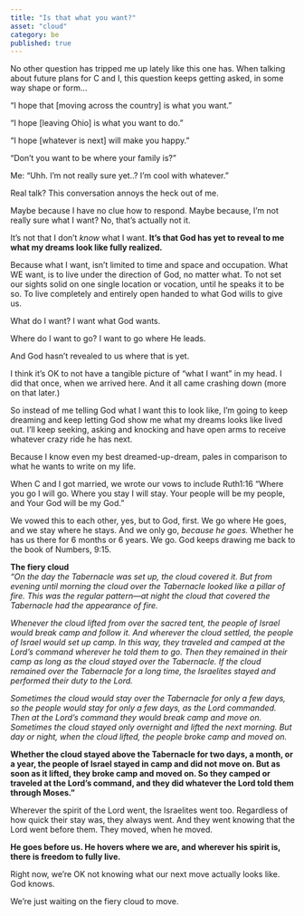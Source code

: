 ```yaml
---
title: "Is that what you want?"
asset: "cloud"
category: be
published: true
---
```

No other question has tripped me up lately like this one has. When talking about future plans for C and I, this question keeps getting asked, in some way shape or form…

“I hope that [moving across the country] is what you want.”

“I hope [leaving Ohio] is what you want to do.”

“I hope [whatever is next] will make you happy.”

“Don’t you want to be where your family is?”

Me: “Uhh. I’m not really sure yet..? I’m cool with whatever.”

Real talk? This conversation annoys the heck out of me. 

Maybe because I have no clue how to respond. Maybe because, I’m not really sure what I want? No, that’s actually not it. 

It’s not that I don’t _know_ what I want. **It’s that God has yet to reveal to me what my dreams look like fully realized.**

Because what I want, isn’t limited to time and space and occupation. What WE want, is to live under the direction of God, no matter what. To not set our sights solid on one single location or vocation, until he speaks it to be so. To live completely and entirely open handed to what God wills to give us.

What do I want? I want what God wants. 

Where do I want to go? I want to go where He leads. 

And God hasn’t revealed to us where that is yet.

I think it’s OK to not have a tangible picture of “what I want” in my head. I did that once, when we arrived here. And it all came crashing down (more on that later.)

So instead of me telling God what I want this to look like, I’m going to keep dreaming and keep letting God show me what my dreams looks like lived out.  I’ll keep seeking, asking and knocking and have open arms to receive whatever crazy ride he has next.

Because I know even my best dreamed-up-dream, pales in comparison to what he wants to write on my life.

When C and I got married, we wrote our vows to include Ruth1:16 “Where you go I will go. Where you stay I will stay. Your people will be my people, and Your God will be my God.”

We vowed this to each other, yes, but to God, first. We go where He goes, and we stay where he stays. And we only go, _because he goes._ Whether he has us there for 6 months or 6 years. We go.
God keeps drawing me back to the book of Numbers, 9:15. 

**The fiery cloud**
<BR>*“On the day the Tabernacle was set up, the cloud covered it.  But from evening until morning the cloud over the Tabernacle looked like a pillar of fire. This was the regular pattern—at night the cloud that covered the Tabernacle had the appearance of fire.*
 
 *Whenever the cloud lifted from over the sacred tent, the people of Israel would break camp and follow it. And wherever the cloud settled, the people of Israel would set up camp. In this way, they traveled and camped at the Lord’s command wherever he told them to go. Then they remained in their camp as long as the cloud stayed over the Tabernacle.  If the cloud remained over the Tabernacle for a long time, the Israelites stayed and performed their duty to the Lord.*
 
 *Sometimes the cloud would stay over the Tabernacle for only a few days, so the people would stay for only a few days, as the Lord commanded. Then at the Lord’s command they would break camp and move on. Sometimes the cloud stayed only overnight and lifted the next morning. But day or night, when the cloud lifted, the people broke camp and moved on.*
 
 **Whether the cloud stayed above the Tabernacle for two days, a month, or a year, the people of Israel stayed in camp and did not move on. But as soon as it lifted, they broke camp and moved on. So they camped or traveled at the Lord’s command, and they did whatever the Lord told them through Moses.”**

Wherever the spirit of the Lord went, the Israelites went too. Regardless of how quick their stay was, they always went. And they went knowing that the Lord went before them. They moved, when he moved.

**He goes before us. He hovers where we are, and wherever his spirit is, there is freedom to fully live.**

Right now, we’re OK not knowing what our next move actually looks like. God knows.

We’re just waiting on the fiery cloud to move.

